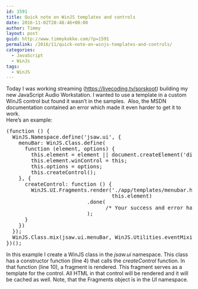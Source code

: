 ```yaml
---
id: 1591
title: Quick note on WinJS templates and controls
date: 2016-11-02T20:48:46+00:00
author: Timmy
layout: post
guid: http://www.timmykokke.com/?p=1591
permalink: /2016/11/quick-note-on-winjs-templates-and-controls/
categories:
  - JavaScript
  - WinJs
tags:
  - WinJS
---
```

<div>
  Today I was working streaming (<a href="https://livecoding.tv/sorskoot">https://livecoding.tv/sorskoot</a>) building my new JavaScript Audio Workstation. I wanted to use a template in a custom WinJS control but found it wasn&#8217;t in the samples.  Also, the MSDN documentation contained an error which made it even harder to get it to work.
</div>

<div>
</div>

<!--more-->

<div>
  Here&#8217;s an example:
</div>

<div>
</div>

<div>
  <pre class="brush:javascript">(function () {
  WinJS.Namespace.define('jsaw.ui', { 
    menuBar: WinJS.Class.define(
      function (element, options) {
        this.element = element || document.createElement('div');
        this.element.winControl = this;
        this.options = options;
        this.createControl();
    }, {
      createControl: function () {
        WinJS.UI.Fragments.render('./app/templates/menubar.html',
                                  this.element)
                          .done(
                                /* Your success and error handlers */
                          );
      }
    })
  });
  WinJS.Class.mix(jsaw.ui.menuBar, WinJS.Utilities.eventMixin);
})();</pre>
</div>

<div>
  In this example I create a WinJS class in the <em>jsaw.ui</em> namespace. This class has a constructor function (line 4) that calls the <em>createControl</em> function. In that function (line 10), a fragment is rendered. This fragment serves as a template for the control. All HTML in that control will be rendered and it will be cached as well. Note, that the Fragments object is in the <em>UI</em> namespace.
</div>